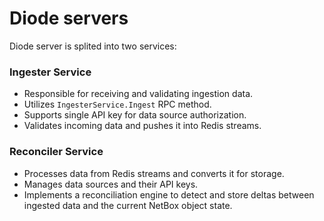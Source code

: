 # Diode servers

Diode server is splited into two services:

### Ingester Service

- Responsible for receiving and validating ingestion data.
- Utilizes `IngesterService.Ingest` RPC method.
- Supports single API key for data source authorization.
- Validates incoming data and pushes it into Redis streams.

### Reconciler Service

- Processes data from Redis streams and converts it for storage.
- Manages data sources and their API keys.
- Implements a reconciliation engine to detect and store deltas between ingested data and the current NetBox object state.
